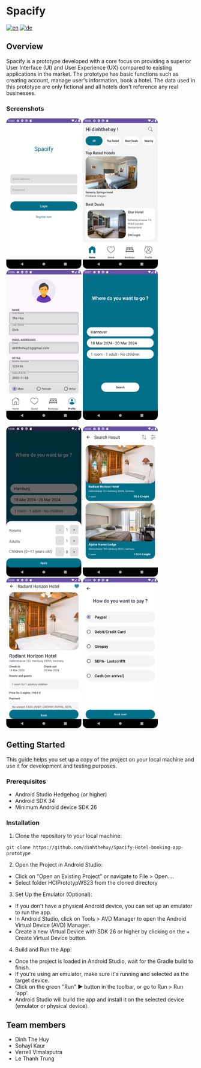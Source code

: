 # Spacify
[![en](https://img.shields.io/badge/lang-en-yellow.svg)](./README.md)
[![de](https://img.shields.io/badge/lang-de-green.svg)](./README.de.md)

## Overview

Spacify is a prototype developed with a core focus on providing a superior User Interface (UI) and User Experience (UX) compared to existing applications in the market. The prototype has basic functions such as creating account, manage user's information, book a hotel. The data used in this prototype are only fictional and all hotels don't reference any real businesses. 

### Screenshots
<img src="./img/log_in_page.png" alt="Login" width="200"/> <img src="./img/homepage.png" alt="Homepage" width="200"/> <img src="./img/user_info_page.png" alt="User info" width="200"/> <img src="./img/search_page.png" alt="Search" width="200"/> 

<img src="./img/search_options_page.png" alt="Search options" width="200"/> <img src="./img/search_results_page.png" alt="Search results" width="200"/> <img src="./img/hotel_info_page.png" alt="Hotel info" width="200"/> <img src="./img/payment_method_page.png" alt="Payment method" width="200"/> 


## Getting Started
This guide helps you set up a copy of the project on your local machine and use it for development and testing purposes.


### Prerequisites
* Android Studio Hedgehog (or higher)
* Android SDK 34 
* Minimum Android device SDK 26


### Installation
1. Clone the repository to your local machine:
```
git clone https://github.com/dinhthehuy/Spacify-Hotel-booking-app-prototype
```
2. Open the Project in Android Studio:
* Click on "Open an Existing Project" or navigate to File > Open....
* Select folder HCIPrototypWS23 from the cloned directory

3. Set Up the Emulator (Optional):
* If you don't have a physical Android device, you can set up an emulator to run the app.
* In Android Studio, click on Tools > AVD Manager to open the Android Virtual Device (AVD) Manager.
* Create a new Virtual Device with SDK 26 or higher by clicking on the + Create Virtual Device button.

4. Build and Run the App:
* Once the project is loaded in Android Studio, wait for the Gradle build to finish.
* If you're using an emulator, make sure it's running and selected as the target device.
* Click on the green "Run" ▶️ button in the toolbar, or go to Run > Run 'app'.
* Android Studio will build the app and install it on the selected device (emulator or physical device).

## Team members
* Dinh The Huy
* Sohayl Kaur
* Verrell Vimalaputra
* Le Thanh Trung

